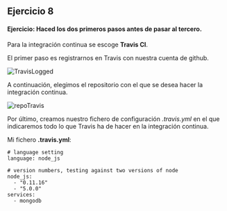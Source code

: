 ## Ejercicio 8

#### Ejercicio: Haced los dos primeros pasos antes de pasar al tercero.

Para la integración continua se escoge **Travis CI**. 

El primer paso es registrarnos en Travis con nuestra cuenta de github.

![TravisLogged](https://dl.dropboxusercontent.com/s/10f62q503ohs4gt/Captura%20de%20pantalla%202015-11-10%2017.48.29.png)

A continuación, elegimos el repositorio con el que se desea hacer la integración continua.

![repoTravis](https://dl.dropboxusercontent.com/s/jt35axfgoiwpl0m/Captura%20de%20pantalla%202015-11-10%2017.50.57.png)

Por último, creamos nuestro fichero de configuración *.travis.yml* en el que indicaremos todo lo que Travis ha de hacer
en la integración continua.

Mi fichero **.travis.yml**:

```
# language setting
language: node_js

# version numbers, testing against two versions of node
node_js:
  - "0.11.16"
  - "5.0.0"
services:
  - mongodb
```
